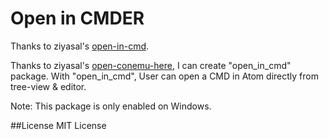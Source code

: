 # Open in CMDER

Thanks to ziyasal's [open-in-cmd](https://github.com/lmatt-bit/atom_open_in_cmd).

Thanks to ziyasal's [open-conemu-here](https://github.com/ziyasal/atom-open-conemu-here), I can create "open_in_cmd" package. With "open_in_cmd", User can open a CMD in Atom directly from tree-view & editor.  

Note: This package is only enabled on Windows.

##License
MIT License
